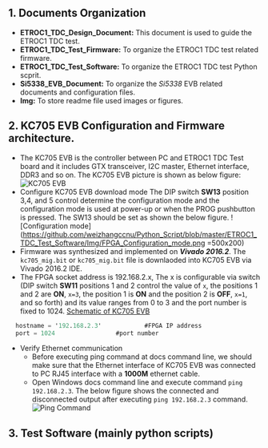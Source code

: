 ## 1. Documents Organization
  - **ETROC1_TDC_Design_Document:** This document is used to guide the ETROC1 TDC test.
  - **ETROC1_TDC_Test_Firmware:** To organize the ETROC1 TDC test related firmware.
  - **ETROC1_TDC_Test_Software:** To organize the ETROC1 TDC test Python scprit.
  - **Si5338_EVB_Document:** To organize the *Si5338* EVB related documents and configuration files.
  - **Img:** To store readme file used images or figures.
 
## 2. KC705 EVB Configuration and Firmware architecture. 
  - The KC705 EVB is the controller between PC and ETROC1 TDC Test board and it includes GTX transceiver, I2C master, Ethernet interface, DDR3 and so on. The KC705 EVB picture is shown as below figure:
![KC705 EVB](https://github.com/weizhangccnu/ETROC1_Test/blob/master/ETROC1_TDC_Test/Img/KC705_EVB.png) 
  - Configure KC705 EVB download mode The DIP switch **SW13** position 3,4, and 5 control determine the configuration mode and the configuration mode is used at power-up or when the PROG pushbutton is pressed. The SW13 should be set as shown the below figure.
![Configuration mode](https://github.com/weizhangccnu/Python_Script/blob/master/ETROC1_TDC_Test_Software/Img/FPGA_Configuration_mode.png =500x200)
  - Firmware was synthesized and implemented on ***Vivado 2016.2***. The `kc705_mig.bit` or `kc705_mig.bit` file is downlaoded into KC705 EVB via Vivado 2016.2 IDE. 
  - The FPGA socket address is 192.168.2.x, The x is configurable via switch (DIP switch **SW11** positions 1 and 2 control the value of `x`, the positions 1 and 2 are **ON**, `x=3`, the position 1 is **ON** and the position 2 is **OFF**, `x=1`, and so forth) and its value ranges from 0 to 3 and the port number is fixed to 1024. [Schematic of KC705 EVB](https://www.xilinx.com/support/documentation/boards_and_kits/kc705_Schematic_xtp132_rev1_1.pdf)
  ```verilog
	hostname = '192.168.2.3'			#FPGA IP address
	port = 1024					#port number
  ```
  - Verify Ethernet communication
    - Before executing ping command at docs command line, we should make sure that the Ethernet interface of KC705 EVB was connected to PC RJ45 interface with a **1000M** ethernet cable. 
    - Open Windows docs command line and execute command `ping 192.168.2.3`. The below figure shows the connected and disconnected output after executing `ping 192.168.2.3` command.
![Ping Command](https://github.com/weizhangccnu/ETROC1_Test/blob/master/ETROC1_TDC_Test/Img/Ping_Command.PNG)

## 3. Test Software (mainly python scripts)

